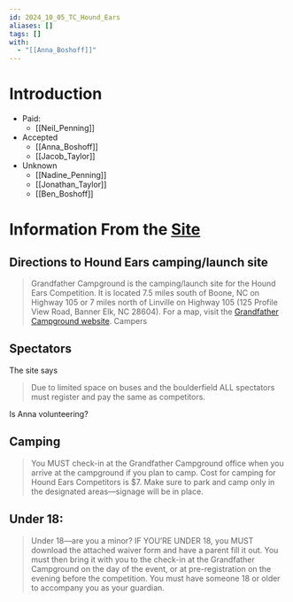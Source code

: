 ```yaml
---
id: 2024_10_05_TC_Hound_Ears
aliases: []
tags: []
with:
  - "[[Anna_Boshoff]]"
---
```

# Introduction
- Paid:
    - [[Neil_Penning]]
- Accepted
    - [[Anna_Boshoff]]
    - [[Jacob_Taylor]]
- Unknown
    - [[Nadine_Penning]]
    - [[Jonathan_Taylor]]
    - [[Ben_Boshoff]]

# Information From the [Site](https://www.triplecrownbouldering.org/comp-info/hound-ears)
## Directions to Hound Ears camping/launch site
> Grandfather Campground is the camping/launch site for the Hound Ears Competition. It is located 7.5 miles south of Boone, NC on Highway 105 or 7 miles north of Linville on Highway 105 (125 Profile View Road, Banner Elk, NC 28604). For a map, visit the [Grandfather Campground website](http://www.grandfatherrv.com/).
Campers

## Spectators
The site says
> Due to limited space on buses and the boulderfield ALL spectators must register and pay the same as competitors.

Is Anna volunteering?
## Camping
> You MUST check-in at the Grandfather Campground office when you arrive at the campground if you plan to camp. Cost for camping for Hound Ears Competitors is $7. Make sure to park and camp only in the designated areas—signage will be in place.
## Under 18:
> Under 18—are you a minor?
> IF YOU’RE UNDER 18, you MUST download the attached waiver form and have a parent fill it out. You must then bring it with you to the check-in at the Grandfather Campground on the day of the event, or at pre-registration on the evening before the competition. You must have someone 18 or older to accompany you as your guardian.


# 
